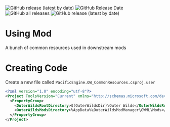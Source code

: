 ![GitHub release (latest by date)](https://img.shields.io/github/v/release/PacificEngine/OW_CommonResources?style=flat-square)
![GitHub Release Date](https://img.shields.io/github/release-date/PacificEngine/OW_CommonResources?label=last%20release&style=flat-square)
![GitHub all releases](https://img.shields.io/github/downloads/PacificEngine/OW_CommonResources/total?style=flat-square)
![GitHub release (latest by date)](https://img.shields.io/github/downloads/PacificEngine/OW_CommonResources/latest/total?style=flat-square)

# Using Mod
A bunch of common resources used in downstream mods

# Creating Code
Create a new file called `PacificEngine.OW_CommonResources.csproj.user`
```xml
<?xml version="1.0" encoding="utf-8"?>
<Project ToolsVersion="Current" xmlns="http://schemas.microsoft.com/developer/msbuild/2003">
  <PropertyGroup>
    <OuterWildsRootDirectory>$(OuterWildsDir)\Outer Wilds</OuterWildsRootDirectory>
    <OuterWildsModsDirectory>%AppData%\OuterWildsModManager\OWML\Mods</OuterWildsModsDirectory>
  </PropertyGroup>
</Project>
```
